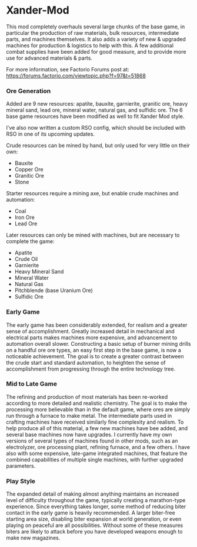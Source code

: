 # Xander-Mod

This mod completely overhauls several large chunks of the base game, in particular the production of raw materials,
bulk resources, intermediate parts, and machines themselves. It also adds a variety of new & upgraded machines for
production & logistics to help with this. A few additional combat supplies have been added for good measure, and to
provide more use for advanced materials & parts.

For more information, see Factorio Forums post at:
https://forums.factorio.com/viewtopic.php?f=97&t=51868

### Ore Generation
Added are 9 new resources: apatite, bauxite, garnierite, granitic ore, heavy mineral sand, lead ore, mineral water,
natural gas, and sulfidic ore. The 6 base game resources have been modified as well to fit Xander Mod style.

I've also now written a custom RSO config, which should be included with RSO in one of its upcoming updates.

Crude resources can be mined by hand, but only used for very little on their own:
* Bauxite
* Copper Ore
* Granitic Ore
* Stone

Starter resources require a mining axe, but enable crude machines and automation:
* Coal
* Iron Ore
* Lead Ore

Later resources can only be mined with machines, but are necessary to complete the game:
* Apatite
* Crude Oil
* Garnierite
* Heavy Mineral Sand
* Mineral Water
* Natural Gas
* Pitchblende (base Uranium Ore)
* Sulfidic Ore

### Early Game
The early game has been considerably extended, for realism and a greater sense of accomplishment. Greatly increased detail in mechanical and electrical parts makes machines more expensive, and advancement to automation overall slower. Constructing a basic setup of burner mining drills on a handful ore ore types, an easy first step in the base game, is now a noticeable achievement. The goal is to create a greater contrast between the crude start and standard automation, to heighten the sense of accomplishment from progressing through the entire technology tree.

### Mid to Late Game
The refining and production of most materials has been re-worked according to more detailed and realistic chemistry. The goal is to make the processing more believable than in the default game, where ores are simply run through a furnace to make metal. The intermediate parts used in crafting machines have received similarly fine complexity and realism. To help produce all of this material, a few new machines have bee added, and several base machines now have upgrades. I currently have my own versions of several types of machines found in other mods, such as an electrolyzer, ore processing plant, refining furnace, and a few others. I have also with some expensive, late-game integrated machines, that feature the combined capabilities of multiple single machines, with further upgraded parameters.

### Play Style
The expanded detail of making almost anything maintains an increased level of difficulty throughout the game, typically creating a marathon-type experience. Since everything takes longer, some method of reducing biter contact in the early game is heavily recommended. A larger biter-free starting area size, disabling biter expansion at world generation, or even playing on peaceful are all possibilities. Without some of these measures biters are likely to attack before you have developed weapons enough to make new magazines.
